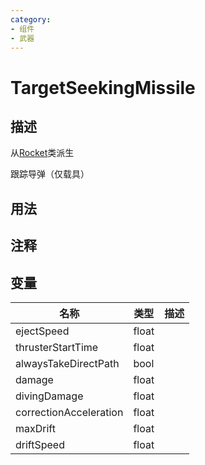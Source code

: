 ```yaml
---
category: 
- 组件
- 武器
---
```

# TargetSeekingMissile
## 描述
从[Rocket](./Rocket.md)类派生

跟踪导弹（仅载具）
## 用法

## 注释

## 变量
| 名称 | 类型 | 描述 |
| ----------- | ----------- | ----------- |
| ejectSpeed  | float |  |  
| thrusterStartTime  | float |  |  
| alwaysTakeDirectPath  | bool |  |  
| damage  | float |  |  
| divingDamage  | float |  |  
| correctionAcceleration  | float |  |  
| maxDrift  | float |  |  
| driftSpeed  | float |  |  
